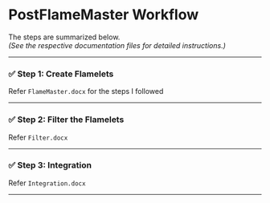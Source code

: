 # PostFlameMaster Workflow

The steps are summarized below.  
*(See the respective documentation files for detailed instructions.)*

---

### ✅ Step 1: Create Flamelets  
Refer `FlameMaster.docx` for the steps I followed

---

### ✅ Step 2: Filter the Flamelets  
Refer `Filter.docx`

---

### ✅ Step 3: Integration  
Refer `Integration.docx`

---


